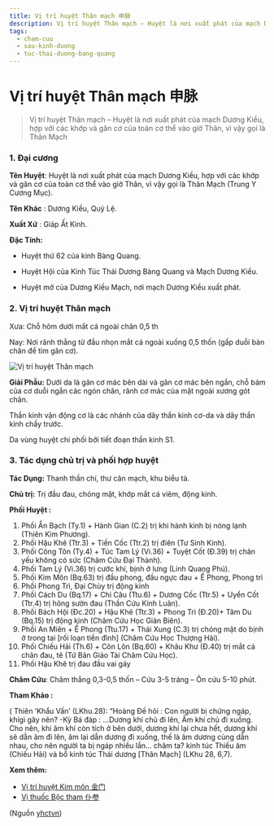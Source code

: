 ```yaml
---
title: Vị trí huyệt Thân mạch 申脉
description: Vị trí huyệt Thân mạch – Huyệt là nơi xuất phát của mạch Dương Kiều, hợp với các khớp và gân cơ của toàn cơ thể vào giờ Thân, vì vậy gọi là Thân Mạch
tags:
  - cham-cuu
  - sau-kinh-duong
  - tuc-thai-duong-bang-quang
---
```


# Vị trí huyệt Thân mạch 申脉 

> Vị trí huyệt Thân mạch – Huyệt là nơi xuất phát của mạch Dương Kiều, hợp với các khớp và gân cơ của toàn cơ thể vào giờ Thân, vì vậy gọi là Thân Mạch

### 1. Đại cương

**Tên Huyệt**: Huyệt là nơi xuất phát của mạch Dương Kiều, hợp với các khớp và gân cơ của toàn cơ thể vào giờ Thân, vì vậy gọi là Thân Mạch (Trung Y Cương Mục).

**Tên Khác** : Dương Kiều, Quỷ Lệ.

**Xuất Xứ** : Giáp Ất Kinh.

**Đặc Tính:**

+ Huyệt thứ 62 của kinh Bàng Quang.

+ Huyệt Hội của Kinh Túc Thái Dương Bàng Quang và Mạch Dương Kiều.

+ Huyệt mở của Dương Kiều Mạch, nơi mạch Dương Kiều xuất phát.

### 2. Vị trí huyệt Thân mạch

Xưa: Chỗ hõm dưới mắt cá ngoài chân 0,5 th

Nay: Nơi rãnh thẳng từ đầu nhọn mắt cá ngoài xuống 0,5 thốn (gấp duỗi bàn chân để tìm gân cơ).

![Vị trí huyệt Thân mạch](/imgs/yhctvn/huyet-than-mach-300x169.jpg)

**Giải Phẫu:** Dưới da là gân cơ mác bên dài và gân cơ mác bên ngắn, chỗ bám của cơ duỗi ngắn các ngón chân, rãnh cơ mác của mặt ngoài xương gót chân.

Thần kinh vận động cơ là các nhánh của dây thần kinh cơ-da và dây thần kinh chầy trước.

Da vùng huyệt chi phối bởi tiết đoạn thần kinh S1.

### 3. Tác dụng chủ trị và phối hợp huyệt

**Tác Dụng:** Thanh thần chí, thư cân mạch, khu biểu tà.

**Chủ trị:** Trị đầu đau, chóng mặt, khớp mắt cá viêm, động kinh.

**Phối Huyệt :**

1. Phối Ẩn Bạch (Ty.1) + Hành Gian (C.2) trị khi hành kinh bị nóng lạnh (Thiên Kim Phương).
2. Phối Hậu Khê (Ttr.3) + Tiền Cốc (Ttr.2) trị điên (Tư Sinh Kinh).
3. Phối Công Tôn (Ty.4) + Túc Tam Lý (Vi.36) + Tuyệt Cốt (Đ.39) trị chân yếu không có sức (Châm Cứu Đại Thành).
4. Phối Tam Lý (Vi.36) trị cước khí, bịnh ở lưng (Linh Quang Phú).
5. Phối Kim Môn (Bq.63) trị đầu phong, đầu ngực đau + Ế Phong, Phong trì
6. Phối Phong Trì, Đại Chùy trị động kinh
7. Phối Cách Du (Bq.17) + Chi Câu (Ttu.6) + Dương Cốc (Ttr.5) + Uyển Cốt (Ttr.4) trị hông sườn đau (Thần Cứu Kinh Luân).
8. Phối Bách Hội (Đc.20) + Hậu Khê (Ttr.3) + Phong Trì (Đ.20)+ Tâm Du (Bq.15) trị động kinh (Châm Cứu Học Giản Biên).
9. Phối An Miên + Ế Phong (Ttu.17) + Thái Xung (C.3) trị chóng mặt do bịnh ở trong tai [rối loạn tiền đình] (Châm Cứu Học Thượng Hải).
10. Phối Chiếu Hải (Th.6) + Côn Lôn (Bq.60) + Khâu Khư (Đ.40) trị mắt cá chân đau, tê (Tứ Bản Giáo Tài Châm Cứu Học).
11. Phối Hậu Khê trị đau đầu vai gáy

**Châm Cứu**: Châm thẳng 0,3-0,5 thốn – Cứu 3-5 tráng – Ôn cứu 5-10 phút.

**Tham Khảo :**

( Thiên ‘Khẩu Vấn’ (LKhu.28): “Hoàng Đế hỏi : Con người bị chứng ngáp, khígì gây nên? -Kỳ Bá đáp : …Dương khí chủ đi lên, Âm khí chủ đi xuống. Cho nên, khi âm khí còn tích ở bên dưới, dương khí lại chưa hết, dương khí sẽ dẫn âm đi lên, âm lại dẫn dương đi xuống, thế là âm dương cùng dẫn nhau, cho nên người ta bị ngáp nhiều lần… châm ta? kinh túc Thiếu âm (Chiếu Hải) và bổ kinh túc Thái dương [Thân Mạch] (LKhu 28, 6,7).

**Xem thêm:**

* [Vị trí huyệt Kim môn 金门](/yhctvn/vi-tri-huyet-kim-mon-%e9%87%91%e9%97%a8/)
* [Vị thuốc Bộc tham 仆参](/yhctvn/vi-thuoc-boc-tham-%e4%bb%86%e5%8f%82/)

(Nguồn <a href="https://yhctvn.com/vi-tri-huyet-than-mach-申脉/" target="_blank">yhctvn</a>)
